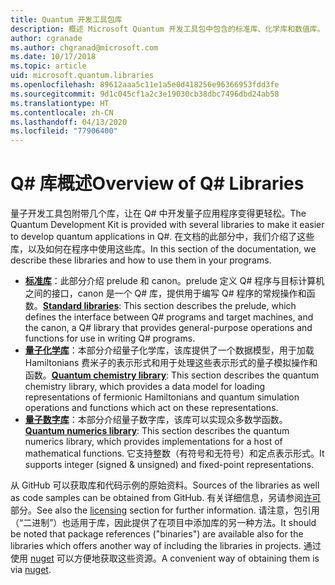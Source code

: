 ```yaml
---
title: Quantum 开发工具包库
description: 概述 Microsoft Quantum 开发工具包中包含的标准库、化学库和数值库。
author: cgranade
ms.author: chgranad@microsoft.com
ms.date: 10/17/2018
ms.topic: article
uid: microsoft.quantum.libraries
ms.openlocfilehash: 89612aaa5c11e1a5e0d418256e96366953fdd3fe
ms.sourcegitcommit: 9d1c045cf1a2c3e19030cb38dbc7496dbd24ab58
ms.translationtype: HT
ms.contentlocale: zh-CN
ms.lasthandoff: 04/13/2020
ms.locfileid: "77906400"
---
```

# <a name="overview-of-q-libraries"></a><span data-ttu-id="3afae-103">Q# 库概述</span><span class="sxs-lookup"><span data-stu-id="3afae-103">Overview of Q# Libraries</span></span>
<span data-ttu-id="3afae-104">量子开发工具包附带几个库，让在 Q# 中开发量子应用程序变得更轻松。</span><span class="sxs-lookup"><span data-stu-id="3afae-104">The Quantum Development Kit is provided with several libraries to make it easier to develop quantum applications in Q#.</span></span>
<span data-ttu-id="3afae-105">在文档的此部分中，我们介绍了这些库，以及如何在程序中使用这些库。</span><span class="sxs-lookup"><span data-stu-id="3afae-105">In this section of the documentation, we describe these libraries and how to use them in your programs.</span></span>

- <span data-ttu-id="3afae-106">[**标准库**](xref:microsoft.quantum.libraries.standard.intro)：此部分介绍 prelude 和 canon。prelude 定义 Q# 程序与目标计算机之间的接口，canon 是一个 Q# 库，提供用于编写 Q# 程序的常规操作和函数。</span><span class="sxs-lookup"><span data-stu-id="3afae-106">[**Standard libraries**](xref:microsoft.quantum.libraries.standard.intro): This section describes the prelude, which defines the interface between Q# programs and target machines, and the canon, a Q# library that provides general-purpose operations and functions for use in writing Q# programs.</span></span>
- <span data-ttu-id="3afae-107">[**量子化学库**](xref:microsoft.quantum.chemistry.concepts.intro)：本部分介绍量子化学库，该库提供了一个数据模型，用于加载 Hamiltonians 费米子的表示形式和用于处理这些表示形式的量子模拟操作和函数。</span><span class="sxs-lookup"><span data-stu-id="3afae-107">[**Quantum chemistry library**](xref:microsoft.quantum.chemistry.concepts.intro): This section describes the quantum chemistry library, which provides a data model for loading representations of fermionic Hamiltonians and quantum simulation operations and functions which act on these representations.</span></span>
- <span data-ttu-id="3afae-108">[**量子数字库**](xref:microsoft.quantum.numerics.intro)：本部分介绍量子数字库，该库可以实现众多数学函数。</span><span class="sxs-lookup"><span data-stu-id="3afae-108">[**Quantum numerics library**](xref:microsoft.quantum.numerics.intro): This section describes the quantum numerics library, which provides implementations for a host of mathematical functions.</span></span> <span data-ttu-id="3afae-109">它支持整数（有符号和无符号）和定点表示形式。</span><span class="sxs-lookup"><span data-stu-id="3afae-109">It supports integer (signed & unsigned) and fixed-point representations.</span></span>

<span data-ttu-id="3afae-110">从 GitHub 可以获取库和代码示例的原始资料。</span><span class="sxs-lookup"><span data-stu-id="3afae-110">Sources of the libraries as well as code samples can be obtained from GitHub.</span></span> <span data-ttu-id="3afae-111">有关详细信息，另请参阅[许可](xref:microsoft.quantum.libraries.licensing)部分。</span><span class="sxs-lookup"><span data-stu-id="3afae-111">See also the [licensing](xref:microsoft.quantum.libraries.licensing) section for further information.</span></span> <span data-ttu-id="3afae-112">请注意，包引用（“二进制”）也适用于库，因此提供了在项目中添加库的另一种方法。</span><span class="sxs-lookup"><span data-stu-id="3afae-112">It should be noted that package references ("binaries") are available also for the libraries which offers another way of including the libraries in projects.</span></span> <span data-ttu-id="3afae-113">通过使用 [nuget](https://nuget.org) 可以方便地获取这些资源。</span><span class="sxs-lookup"><span data-stu-id="3afae-113">A convenient way of obtaining them is via [nuget](https://nuget.org).</span></span>
